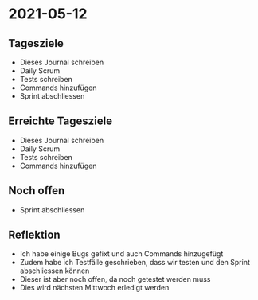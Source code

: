# 2021-05-12
## Tagesziele
* Dieses Journal schreiben
* Daily Scrum
* Tests schreiben
* Commands hinzufügen
* Sprint abschliessen
## Erreichte Tagesziele
* Dieses Journal schreiben
* Daily Scrum
* Tests schreiben
* Commands hinzufügen
## Noch offen
* Sprint abschliessen
## Reflektion
* Ich habe einige Bugs gefixt und auch Commands hinzugefügt
* Zudem habe ich Testfälle geschrieben, dass wir testen und den Sprint abschliessen können
* Dieser ist aber noch offen, da noch getestet werden muss
* Dies wird nächsten Mittwoch erledigt werden
